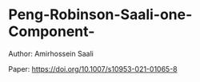 # Peng-Robinson-Saali-one-Component-

Author: Amirhossein Saali


Paper: https://doi.org/10.1007/s10953-021-01065-8